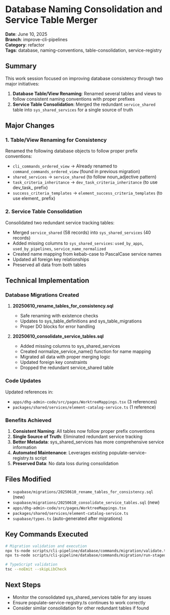 # Database Naming Consolidation and Service Table Merger

**Date**: June 10, 2025  
**Branch**: improve-cli-pipelines  
**Category**: refactor  
**Tags**: database, naming-conventions, table-consolidation, service-registry

## Summary

This work session focused on improving database consistency through two major initiatives:

1. **Database Table/View Renaming**: Renamed several tables and views to follow consistent naming conventions with proper prefixes
2. **Service Table Consolidation**: Merged the redundant `service_shared` table into `sys_shared_services` for a single source of truth

## Major Changes

### 1. Table/View Renaming for Consistency

Renamed the following database objects to follow proper prefix conventions:

- `cli_commands_ordered_view` → Already renamed to `command_commands_ordered_view` (found in previous migration)
- `shared_services` → `service_shared` (to follow noun_adjective pattern)
- `task_criteria_inheritance` → `dev_task_criteria_inheritance` (to use dev_task_ prefix)
- `success_criteria_templates` → `element_success_criteria_templates` (to use element_ prefix)

### 2. Service Table Consolidation

Consolidated two redundant service tracking tables:
- Merged `service_shared` (58 records) into `sys_shared_services` (40 records)
- Added missing columns to `sys_shared_services`: `used_by_apps`, `used_by_pipelines`, `service_name_normalized`
- Created name mapping from kebab-case to PascalCase service names
- Updated all foreign key relationships
- Preserved all data from both tables

## Technical Implementation

### Database Migrations Created

1. **20250610_rename_tables_for_consistency.sql**
   - Safe renaming with existence checks
   - Updates to sys_table_definitions and sys_table_migrations
   - Proper DO blocks for error handling

2. **20250610_consolidate_service_tables.sql**
   - Added missing columns to sys_shared_services
   - Created normalize_service_name() function for name mapping
   - Migrated all data with proper merging logic
   - Updated foreign key constraints
   - Dropped the redundant service_shared table

### Code Updates

Updated references in:
- `apps/dhg-admin-code/src/pages/WorktreeMappings.tsx` (3 references)
- `packages/shared/services/element-catalog-service.ts` (1 reference)

### Benefits Achieved

1. **Consistent Naming**: All tables now follow proper prefix conventions
2. **Single Source of Truth**: Eliminated redundant service tracking
3. **Better Metadata**: sys_shared_services has more comprehensive service information
4. **Automated Maintenance**: Leverages existing populate-service-registry.ts script
5. **Preserved Data**: No data loss during consolidation

## Files Modified

- `supabase/migrations/20250610_rename_tables_for_consistency.sql` (new)
- `supabase/migrations/20250610_consolidate_service_tables.sql` (new)
- `apps/dhg-admin-code/src/pages/WorktreeMappings.tsx`
- `packages/shared/services/element-catalog-service.ts`
- `supabase/types.ts` (auto-generated after migrations)

## Key Commands Executed

```bash
# Migration validation and execution
npx ts-node scripts/cli-pipeline/database/commands/migration/validate.ts --file <migration>
npx ts-node scripts/cli-pipeline/database/commands/migration/run-staged.ts <migration>

# TypeScript validation
tsc --noEmit --skipLibCheck
```

## Next Steps

- Monitor the consolidated sys_shared_services table for any issues
- Ensure populate-service-registry.ts continues to work correctly
- Consider similar consolidation for other redundant tables if found